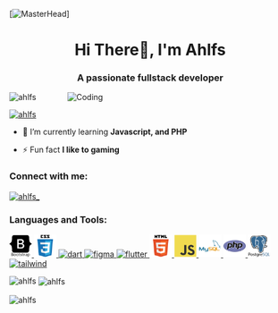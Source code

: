 [![MasterHead](https://scontent.fjog4-1.fna.fbcdn.net/v/t39.30808-6/347838034_790360812565195_8092468810296845749_n.png?_nc_cat=102&ccb=1-7&_nc_sid=52f669&_nc_eui2=AeHF_L1e9xnuJ6P8OB4aZwByeLqyxiT7A3J4urLGJPsDckuSQxZKj52TxRDLuYRkgVODPNu9S7Tp9Bwxktwz90-w&_nc_ohc=c0qIBbd8nOAAX_JRICF&_nc_ht=scontent.fjog4-1.fna&oh=00_AfBDvwwP5oUpXSAM-NtsCMLbDUZ75xwnZIi7Nd1--Xmr0g&oe=65228FA7)]
<h1 align="center">Hi There👋, I'm Ahlfs</h1>
<h3 align="center">A passionate fullstack developer</h3>
<img align="right" alt="Coding" width="400" src="https://giphy.com/gifs/among-us-astronauta-boneco-nu8afydwOkzgqLjerc?utm_source=media-link&utm_medium=landing&utm_campaign=Media%20Links&utm_term=https://giphy.com/">

<p align="left"> <img src="https://komarev.com/ghpvc/?username=ahlfs&label=Profile%20views&color=0e75b6&style=flat" alt="ahlfs" /> </p>

<p align="left"> <a href="https://github.com/ryo-ma/github-profile-trophy"><img src="https://github-profile-trophy.vercel.app/?username=ahlfs" alt="ahlfs" /></a> </p>

- 🌱 I’m currently learning **Javascript, and PHP**

- ⚡ Fun fact **I like to gaming**

<h3 align="left">Connect with me:</h3>
<p align="left">
<a href="https://instagram.com/ahlfs_" target="blank"><img align="center" src="https://raw.githubusercontent.com/rahuldkjain/github-profile-readme-generator/master/src/images/icons/Social/instagram.svg" alt="ahlfs_" height="30" width="40" /></a>
</p>

<h3 align="left">Languages and Tools:</h3>
<p align="left"> <a href="https://getbootstrap.com" target="_blank" rel="noreferrer"> <img src="https://raw.githubusercontent.com/devicons/devicon/master/icons/bootstrap/bootstrap-plain-wordmark.svg" alt="bootstrap" width="40" height="40"/> </a> <a href="https://www.w3schools.com/css/" target="_blank" rel="noreferrer"> <img src="https://raw.githubusercontent.com/devicons/devicon/master/icons/css3/css3-original-wordmark.svg" alt="css3" width="40" height="40"/> </a> <a href="https://dart.dev" target="_blank" rel="noreferrer"> <img src="https://www.vectorlogo.zone/logos/dartlang/dartlang-icon.svg" alt="dart" width="40" height="40"/> </a> <a href="https://www.figma.com/" target="_blank" rel="noreferrer"> <img src="https://www.vectorlogo.zone/logos/figma/figma-icon.svg" alt="figma" width="40" height="40"/> </a> <a href="https://flutter.dev" target="_blank" rel="noreferrer"> <img src="https://www.vectorlogo.zone/logos/flutterio/flutterio-icon.svg" alt="flutter" width="40" height="40"/> </a> <a href="https://www.w3.org/html/" target="_blank" rel="noreferrer"> <img src="https://raw.githubusercontent.com/devicons/devicon/master/icons/html5/html5-original-wordmark.svg" alt="html5" width="40" height="40"/> </a> <a href="https://developer.mozilla.org/en-US/docs/Web/JavaScript" target="_blank" rel="noreferrer"> <img src="https://raw.githubusercontent.com/devicons/devicon/master/icons/javascript/javascript-original.svg" alt="javascript" width="40" height="40"/> </a> <a href="https://www.mysql.com/" target="_blank" rel="noreferrer"> <img src="https://raw.githubusercontent.com/devicons/devicon/master/icons/mysql/mysql-original-wordmark.svg" alt="mysql" width="40" height="40"/> </a> <a href="https://www.php.net" target="_blank" rel="noreferrer"> <img src="https://raw.githubusercontent.com/devicons/devicon/master/icons/php/php-original.svg" alt="php" width="40" height="40"/> </a> <a href="https://www.postgresql.org" target="_blank" rel="noreferrer"> <img src="https://raw.githubusercontent.com/devicons/devicon/master/icons/postgresql/postgresql-original-wordmark.svg" alt="postgresql" width="40" height="40"/> </a> <a href="https://tailwindcss.com/" target="_blank" rel="noreferrer"> <img src="https://www.vectorlogo.zone/logos/tailwindcss/tailwindcss-icon.svg" alt="tailwind" width="40" height="40"/> </a> </p>

<p><img align="left" src="https://github-readme-stats.vercel.app/api/top-langs?username=ahlfs&show_icons=true&locale=en&layout=compact" alt="ahlfs" /></p>

<p>&nbsp;<img align="center" src="https://github-readme-stats.vercel.app/api?username=ahlfs&show_icons=true&locale=en" alt="ahlfs" /></p>

<p><img align="center" src="https://github-readme-streak-stats.herokuapp.com/?user=ahlfs&" alt="ahlfs" /></p>
